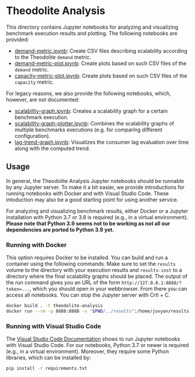 # Theodolite Analysis

This directory contains Jupyter notebooks for analyzing and visualizing
benchmark execution results and plotting. The following notebooks are provided:

* [demand-metric.ipynb](demand-metric.ipynb): Create CSV files describing scalability according to the Theodolite `demand` metric.
* [demand-metric-plot.ipynb](demand-metric-plot.ipynb): Create plots based on such CSV files of the `demand` metric.
* [capacity-metric-plot.ipynb](capacity-metric-plot.ipynb): Create plots based on such CSV files of the `capacity` metric.

For legacy reasons, we also provide the following notebooks, which, however, are not documented:

* [scalability-graph.ipynb](scalability-graph.ipynb): Creates a scalability graph for a certain benchmark execution.
* [scalability-graph-plotter.ipynb](scalability-graph-plotter.ipynb): Combines the scalability graphs of multiple benchmarks executions (e.g. for comparing different configuration).
* [lag-trend-graph.ipynb](lag-trend-graph.ipynb): Visualizes the consumer lag evaluation over time along with the computed trend.

## Usage

In general, the Theodolite Analysis Jupyter notebooks should be runnable by any Jupyter server. To make it a bit easier,
we provide introductions for running notebooks with Docker and with Visual Studio Code. These intoduction may also be
a good starting point for using another service.

For analyzing and visualizing benchmark results, either Docker or a Jupyter installation with Python 3.7 or 3.8 is
required (e.g., in a virtual environment). **Please note that Python 3.9 seems not to be working as not all our
dependencies are ported to Python 3.9 yet.**

### Running with Docker

This option requires Docker to be installed. You can build and run a container using the following commands. Make sure
to set the `results` volume to the directory with your execution results and `results-inst` to a directory where the
final scalability graphs should be placed. The output of the *run* command gives you an URL of the form
`http://127.0.0.1:8888/?token=...`, which you should open in your webbrowser. From there you can access all notebooks.
You can stop the Jupyter server with Crtl + C.

```sh
docker build . -t theodolite-analysis
docker run --rm -p 8888:8888 -v "$PWD/../results":/home/jovyan/results -v "$PWD/../results-inst":/home/jovyan/results-inst theodolite-analysis
```

### Running with Visual Studio Code

The [Visual Studio Code Documentation](https://code.visualstudio.com/docs/python/jupyter-support) shows to run Jupyter
notebooks with Visual Studio Code. For our notebooks, Python 3.7 or newer is required (e.g., in a virtual environment).
Moreover, they require some Python libraries, which can be installed by:

```sh
pip install -r requirements.txt
```